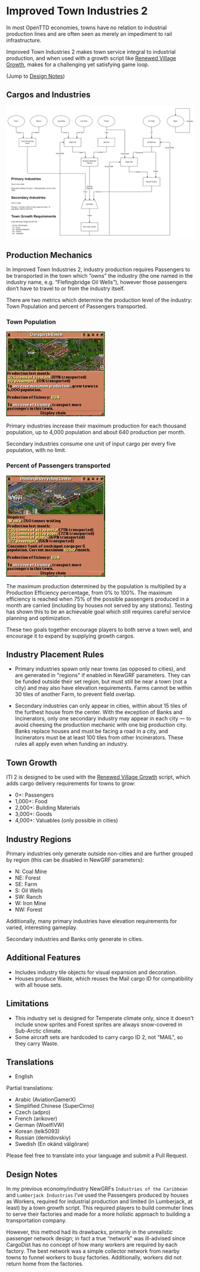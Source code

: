 # Improved Town Industries 2

In most OpenTTD economies, towns have no relation to industrial production lines and are often seen as merely an impediment to rail infrastructure.

Improved Town Industries 2 makes town service integral to industrial production, and when used with a growth script like [Renewed Village Growth](https://github.com/F1rrel/RenewedVillageGrowth), makes for a challenging yet satisfying game loop.

(Jump to [Design Notes](#design-notes))

## Cargos and Industries

![cargo_flowchart](docs/ITI2_diagram.png)

## Production Mechanics

In Improved Town Industries 2, industry production requires Passengers to be transported in the town which “owns” the industry (the one named in the industry name, e.g. “Flefingbridge Oil Wells”), however those passengers don’t have to travel to or from the industry itself.

There are two metrics which determine the production level of the industry: Town Population and percent of Passengers transported.

### Town Population

![primary](docs/primary.png)

Primary industries increase their maximum production for each thousand population, up to 4,000 population and about 640 production per month.

Secondary industries consume one unit of input cargo per every five population, with no limit.

### Percent of Passengers transported

![secondary](docs/secondary.png)

The maximum production determined by the population is multiplied by a Production Efficiency percentage, from 0% to 100%. The maximum efficiency is reached when 75% of the possible passengers produced in a month are carried (including by houses not served by any stations). Testing has shown this to be an achievable goal which still requires careful service planning and optimization.

These two goals together encourage players to both serve a town well, and encourage it to expand by supplying growth cargos.

## Industry Placement Rules

* Primary industries spawn only near towns (as opposed to cities), and are generated in "regions" if enabled in NewGRF parameters. They can be funded outside their set region, but must still be near a town (not a city) and may also have elevation requirements. Farms cannot be within 30 tiles of another Farm, to prevent field overlap.

* Secondary industries can only appear in cities, within about 15 tiles of the furthest house from the center. With the exception of Banks and Incinerators, only one secondary industry may appear in each city — to avoid cheesing the production mechanic with one big production city. Banks replace houses and must be facing a road in a city, and Incinerators must be at least 100 tiles from other Incinerators. These rules all apply even when funding an industry.

## Town Growth

ITI 2 is designed to be used with the [Renewed Village Growth](https://github.com/F1rrel/RenewedVillageGrowth) script, which adds cargo delivery requirements for towns to grow:
* 0+: Passengers
* 1,000+: Food
* 2,000+: Building Materials
* 3,000+: Goods
* 4,000+: Valuables (only possible in cities)

## Industry Regions

Primary industries only generate outside non-cities and are further grouped by region (this can be disabled in NewGRF parameters):
* N: Coal Mine
* NE: Forest
* SE: Farm
* S: Oil Wells
* SW: Ranch
* W: Iron Mine
* NW: Forest

Additionally, many primary industries have elevation requirements for varied, interesting gameplay.

Secondary industries and Banks only generate in cities.

## Additional Features

* Includes industry tile objects for visual expansion and decoration.
* Houses produce Waste, which reuses the Mail cargo ID for compatibility with all house sets.

## Limitations

* This industry set is designed for Temperate climate only, since it doesn't include snow sprites and Forest sprites are always snow-covered in Sub-Arctic climate.
* Some aircraft sets are hardcoded to carry cargo ID 2, not "MAIL", so they carry Waste.

## Translations

* English

Partial translations:

* Arabic (AviationGamerX)
* Simplified Chinese (SuperCirno)
* Czech (adpro)
* French (arikover)
* German (WoelfiVW)
* Korean (telk5093)
* Russian (demidovskiy)
* Swedish (En okänd välgörare)

Please feel free to translate into your language and submit a Pull Request.

## Design Notes

In my previous economy/industry NewGRFs `Industries of the Caribbean` and `Lumberjack Industries` I’ve used the Passengers produced by houses as Workers, required for industrial production and limited (in Lumberjack, at least) by a town growth script. This required players to build commuter lines to serve their factories and made for a more holistic approach to building a transportation company.

However, this method had its drawbacks, primarily in the unrealistic passenger network design; in fact a true “network” was ill-advised since CargoDist has no concept of how many workers are required by each factory. The best network was a simple collector network from nearby towns to funnel workers to busy factories. Additionally, workers did not return home from the factories.
